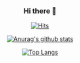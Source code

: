 <div align=center>
 
### Hi there 👋

<!--
**gunhoflash/gunhoflash** is a ✨ _special_ ✨ repository because its `README.md` (this file) appears on your GitHub profile.

Here are some ideas to get you started:

- 🔭 I’m currently working on ...
- 🌱 I’m currently learning ...
- 👯 I’m looking to collaborate on ...
- 🤔 I’m looking for help with ...
- 💬 Ask me about ...
- 📫 How to reach me: ...
- 😄 Pronouns: ...
- ⚡ Fun fact: ...
-->
  
[![Hits](https://hits.seeyoufarm.com/api/count/incr/badge.svg?url=https%3A%2F%2Fgithub.com%2Fgunhoflash&count_bg=%2379C83D&title_bg=%23555555&icon=&icon_color=%23E7E7E7&title=hits&edge_flat=false)](https://hits.seeyoufarm.com)

[![Anurag's github stats](https://github-readme-stats.vercel.app/api?username=gunhoflash)](https://github.com/anuraghazra/github-readme-stats)

[![Top Langs](https://github-readme-stats.vercel.app/api/top-langs/?username=gunhoflash&hide=Jupyter%20Notebook&langs_count=9&layout=compact)](https://github.com/anuraghazra/github-readme-stats)


</div>
